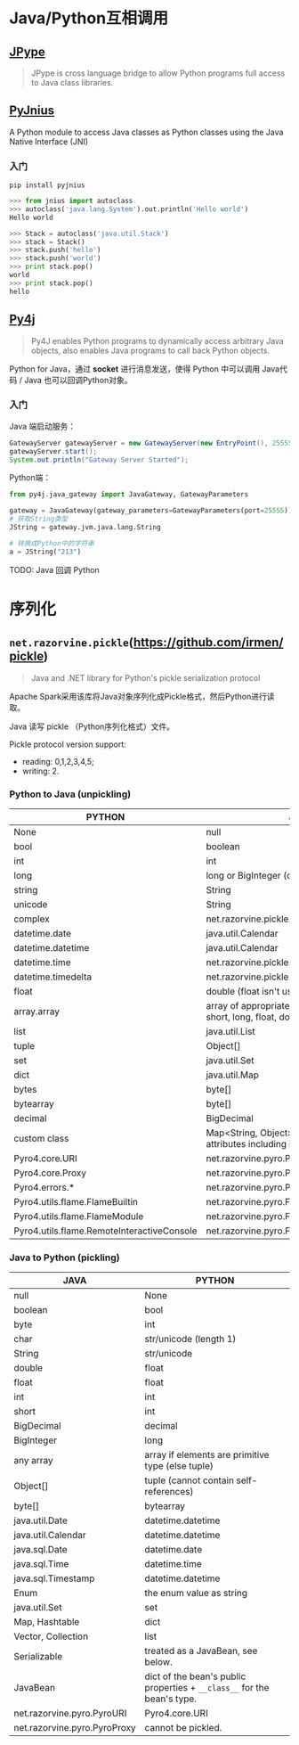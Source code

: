 # Java/Python互相调用

## [JPype](https://github.com/jpype-project/jpype)

> JPype is cross language bridge to allow Python programs full access to Java class libraries.



## [PyJnius](https://github.com/kivy/pyjnius)

A Python module to access Java classes as Python classes using the Java Native Interface (JNI)

### 入门

```shell
pip install pyjnius
```

```python
>>> from jnius import autoclass
>>> autoclass('java.lang.System').out.println('Hello world')
Hello world

>>> Stack = autoclass('java.util.Stack')
>>> stack = Stack()
>>> stack.push('hello')
>>> stack.push('world')
>>> print stack.pop()
world
>>> print stack.pop()
hello
```

## [Py4j](https://www.py4j.org/)

> Py4J enables Python programs to dynamically access arbitrary Java objects, also enables Java programs to call back Python objects.

Python for Java，通过 **socket** 进行消息发送，使得 Python 中可以调用 Java代码 / Java 也可以回调Python对象。

### 入门

Java 端启动服务：

```java
GatewayServer gatewayServer = new GatewayServer(new EntryPoint(), 25555);
gatewayServer.start();
System.out.println("Gateway Server Started");
```

Python端：

```python
from py4j.java_gateway import JavaGateway, GatewayParameters

gateway = JavaGateway(gateway_parameters=GatewayParameters(port=25555))
# 获取String类型
JString = gateway.jvm.java.lang.String

# 转换成Python中的字符串
a = JString("213")
```

TODO: Java 回调 Python



# 序列化

## `net.razorvine.pickle`(https://github.com/irmen/pickle)

> Java and .NET library for Python's pickle serialization protocol

Apache Spark采用该库将Java对象序列化成Pickle格式，然后Python进行读取。



Java 读写 pickle （Python序列化格式）文件。

Pickle protocol version support: 

- reading: 0,1,2,3,4,5;
- writing: 2. 



### Python to Java (unpickling)

| PYTHON                                     | JAVA                                                         |
| ------------------------------------------ | ------------------------------------------------------------ |
| None                                       | null                                                         |
| bool                                       | boolean                                                      |
| int                                        | int                                                          |
| long                                       | long or BigInteger (depending on size)                       |
| string                                     | String                                                       |
| unicode                                    | String                                                       |
| complex                                    | net.razorvine.pickle.objects.ComplexNumber                   |
| datetime.date                              | java.util.Calendar                                           |
| datetime.datetime                          | java.util.Calendar                                           |
| datetime.time                              | net.razorvine.pickle.objects.Time                            |
| datetime.timedelta                         | net.razorvine.pickle.objects.TimeDelta                       |
| float                                      | double (float isn't used)                                    |
| array.array                                | array of appropriate primitive type (char, int, short, long, float, double) |
| list                                       | java.util.List                                               |
| tuple                                      | Object[]                                                     |
| set                                        | java.util.Set                                                |
| dict                                       | java.util.Map                                                |
| bytes                                      | byte[]                                                       |
| bytearray                                  | byte[]                                                       |
| decimal                                    | BigDecimal                                                   |
| custom class                               | Map<String, Object> (dict with class attributes including its name in "**class**") |
| Pyro4.core.URI                             | net.razorvine.pyro.PyroURI                                   |
| Pyro4.core.Proxy                           | net.razorvine.pyro.PyroProxy                                 |
| Pyro4.errors.*                             | net.razorvine.pyro.PyroException                             |
| Pyro4.utils.flame.FlameBuiltin             | net.razorvine.pyro.FlameBuiltin                              |
| Pyro4.utils.flame.FlameModule              | net.razorvine.pyro.FlameModule                               |
| Pyro4.utils.flame.RemoteInteractiveConsole | net.razorvine.pyro.FlameRemoteConsole                        |

### Java to Python (pickling)

| JAVA                         | PYTHON                                                       |
| ---------------------------- | ------------------------------------------------------------ |
| null                         | None                                                         |
| boolean                      | bool                                                         |
| byte                         | int                                                          |
| char                         | str/unicode (length 1)                                       |
| String                       | str/unicode                                                  |
| double                       | float                                                        |
| float                        | float                                                        |
| int                          | int                                                          |
| short                        | int                                                          |
| BigDecimal                   | decimal                                                      |
| BigInteger                   | long                                                         |
| any array                    | array if elements are primitive type (else tuple)            |
| Object[]                     | tuple (cannot contain self-references)                       |
| byte[]                       | bytearray                                                    |
| java.util.Date               | datetime.datetime                                            |
| java.util.Calendar           | datetime.datetime                                            |
| java.sql.Date                | datetime.date                                                |
| java.sql.Time                | datetime.time                                                |
| java.sql.Timestamp           | datetime.datetime                                            |
| Enum                         | the enum value as string                                     |
| java.util.Set                | set                                                          |
| Map, Hashtable               | dict                                                         |
| Vector, Collection           | list                                                         |
| Serializable                 | treated as a JavaBean, see below.                            |
| JavaBean                     | dict of the bean's public properties + `__class__` for the bean's type. |
| net.razorvine.pyro.PyroURI   | Pyro4.core.URI                                               |
| net.razorvine.pyro.PyroProxy | cannot be pickled.                                           |

